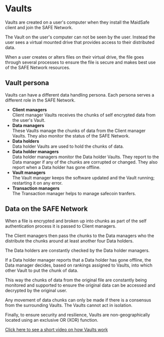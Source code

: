 # Vaults
Vaults are created on a user's computer when they install the MaidSafe client and join the SAFE Network.

The Vault on the user's computer can not be seen by the user. Instead the user sees a virtual mounted drive that provides access to their distributed data.

When a user creates or alters files on their virtual drive, the file goes through several processes to ensure the file is secure and makes best use of the SAFE Network resources.

## Vault persona
Vaults can have a different data handling persona. Each persona serves a different role in the SAFE Network.
* **Client managers**<br/>
Client manager Vaults receives the chunks of self encrypted data from the user's Vault.
* **Data managers**<br/>
These Vaults manage the chunks of data from the Client manager Vaults. They also monitor the status of the SAFE Network.
* **Data holders**<br/>
Data holder Vaults are used to hold the chunks of data.
* **Data holder managers**<br/>
Data holder managers monitor the Data holder Vaults. They report to the Data manager if any of the chunks are corrupted or changed. They also report when a Data holder has gone offline.
* **Vault managers**<br/>
The Vault manager keeps the software updated and the Vault running; restarting it on any error.
* **Transaction managers**<br/>
The Transaction manager helps to manage safecoin tranfers.

## Data on the SAFE Network
When a file is encrypted and broken up into chunks as part of the self authentication process it is  passed to Client managers.

The Client managers then pass the chunks to the Data managers who the distribute the chunks around at least another four Data holders.

The Data holders are constantly checked by the Data holder managers.

If a Data holder manager reports that a Data holder has gone offline, the Data manager decides, based on rankings assigned to Vaults, into which other Vault to put the chunk of data.

This way the chunks of data from the original file are constantly being monitored and supported to ensure the original data can be accessed and decrypted by the original user.

Any movement of data chunks can only be made if there is a consensus from the surrounding Vaults. The Vaults cannot act in isolation.


Finally, to ensure security and resilience, Vaults are non-geographically located using an exclusive OR (XOR) function.


[Click here to see a short video on how Vaults work](https://www.youtube.com/watch?v=txvKSeCaEP0)
